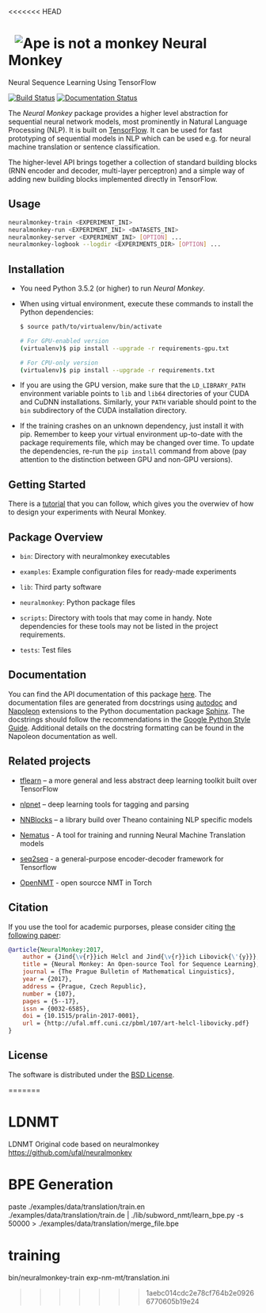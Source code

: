 <<<<<<< HEAD
# &nbsp; ![Ape is not a monkey][gorila] Neural Monkey

Neural Sequence Learning Using TensorFlow

[![Build Status](https://travis-ci.org/ufal/neuralmonkey.svg?branch=master)](https://travis-ci.org/ufal/neuralmonkey)
[![Documentation Status](https://readthedocs.org/projects/neural-monkey/badge/?version=latest)](http://neural-monkey.readthedocs.io/en/latest/?badge=latest)

The _Neural Monkey_ package provides a higher level abstraction for sequential
neural network models, most prominently in Natural Language Processing (NLP).
It is built on [TensorFlow](http://tensorflow.org/). It can be used for fast
prototyping of sequential models in NLP which can be used e.g. for neural
machine translation or sentence classification.

The higher-level API brings together a collection of standard building blocks
(RNN encoder and decoder, multi-layer perceptron) and a simple way of adding new
building blocks implemented directly in TensorFlow.

## Usage

```bash
neuralmonkey-train <EXPERIMENT_INI>
neuralmonkey-run <EXPERIMENT_INI> <DATASETS_INI>
neuralmonkey-server <EXPERIMENT_INI> [OPTION] ...
neuralmonkey-logbook --logdir <EXPERIMENTS_DIR> [OPTION] ...
```

## Installation

- You need Python 3.5.2 (or higher) to run _Neural Monkey_.

- When using virtual environment, execute these commands to install the Python
  dependencies:

  ```bash
  $ source path/to/virtualenv/bin/activate

  # For GPU-enabled version
  (virtualenv)$ pip install --upgrade -r requirements-gpu.txt

  # For CPU-only version
  (virtualenv)$ pip install --upgrade -r requirements.txt
  ```

- If you are using the GPU version, make sure that the `LD_LIBRARY_PATH`
  environment variable points to `lib` and `lib64` directories of your CUDA and
  CuDNN installations. Similarly, your `PATH` variable should point to the `bin`
  subdirectory of the CUDA installation directory.

- If the training crashes on an unknown dependency, just install it with
  pip. Remember to keep your virtual environment up-to-date with the package
  requirements file, which may be changed over time. To update the dependencies,
  re-run the `pip install` command from above (pay attention to the distinction
  between GPU and non-GPU versions).

## Getting Started

There is a
[tutorial](http://neural-monkey.readthedocs.io/en/latest/tutorial.html) that
you can follow, which gives you the overwiev of how to design your experiments
with Neural Monkey.

## Package Overview

- `bin`: Directory with neuralmonkey executables

- `examples`: Example configuration files for ready-made experiments

- `lib`: Third party software

- `neuralmonkey`: Python package files

- `scripts`: Directory with tools that may come in handy. Note dependencies for
   these tools may not be listed in the project requirements.

- `tests`: Test files

## Documentation

You can find the API documentation of this package
[here](http://neural-monkey.readthedocs.io/en/latest). The documentation files
are generated from docstrings using
[autodoc](http://www.sphinx-doc.org/en/stable/ext/autodoc.html) and
[Napoleon](https://sphinxcontrib-napoleon.readthedocs.io/en/latest/) extensions
to the Python documentation package
[Sphinx](http://www.sphinx-doc.org/en/stable/). The docstrings should follow
the recommendations in the [Google Python Style
Guide](http://google.github.io/styleguide/pyguide.html?showone=Comments#Comments).
Additional details on the docstring formatting can be found in the Napoleon
documentation as well.

## Related projects

- [tflearn](https://github.com/tflearn/tflearn) – a more general and less
  abstract deep learning toolkit built over TensorFlow

- [nlpnet](https://github.com/erickrf/nlpnet) – deep learning tools for
  tagging and parsing

- [NNBlocks](https://github.com/brmson/NNBlocks) – a library build over Theano
  containing NLP specific models

- [Nematus](https://github.com/rsennrich/nematus) - A tool for training and
  running Neural Machine Translation models

- [seq2seq](https://github.com/google/seq2seq) - a general-purpose
  encoder-decoder framework for Tensorflow

- [OpenNMT](https://github.com/opennmt/opennmt) - open sourcce NMT in Torch

## Citation

If you use the tool for academic purporses, please consider citing
[the following paper](https://ufal.mff.cuni.cz/pbml/107/art-helcl-libovicky.pdf):

```bib
@article{NeuralMonkey:2017,
    author = {Jind{\v{r}}ich Helcl and Jind{\v{r}}ich Libovick{\'{y}}},
    title = {Neural Monkey: An Open-source Tool for Sequence Learning},
    journal = {The Prague Bulletin of Mathematical Linguistics},
    year = {2017},
    address = {Prague, Czech Republic},
    number = {107},
    pages = {5--17},
    issn = {0032-6585},
    doi = {10.1515/pralin-2017-0001},
    url = {http://ufal.mff.cuni.cz/pbml/107/art-helcl-libovicky.pdf}
}
```

## License

The software is distributed under the [BSD
License](https://opensource.org/licenses/BSD-3-Clause).

[gorila]: http://ufallab.ms.mff.cuni.cz/~helcl/gorila3.png
=======
# LDNMT
LDNMT
Original code based on neuralmonkey https://github.com/ufal/neuralmonkey

# BPE Generation
paste ./examples/data/translation/train.en ./examples/data/translation/train.de | ./lib/subword_nmt/learn_bpe.py -s 50000  > ./examples/data/translation/merge_file.bpe
# training
bin/neuralmonkey-train exp-nm-mt/translation.ini

>>>>>>> 1aebc014cdc2e78cf764b2e09266770605b19e24
